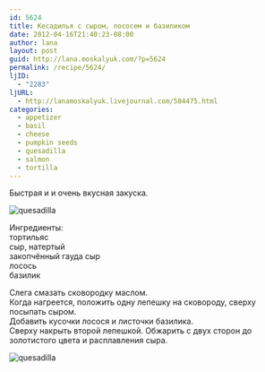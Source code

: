 ```yaml
---
id: 5624
title: Кесадилья с сыром, лососем и базиликом
date: 2012-04-16T21:40:23-08:00
author: lana
layout: post
guid: http://lana.moskalyuk.com/?p=5624
permalink: /recipe/5624/
ljID:
  - "2283"
ljURL:
  - http://lanamoskalyuk.livejournal.com/584475.html
categories:
  - appetizer
  - basil
  - cheese
  - pumpkin seeds
  - quesadilla
  - salmon
  - tortilla
---
```

Быстрая и и очень вкусная закуска.

![quesadilla](http://farm8.staticflickr.com/7193/6940222112_8b0fcc3cd3_z.jpg) 

Ингредиенты:  
тортильяс  
сыр, натертый  
закопчённый гауда сыр  
лосось  
базилик

Слега смазать сковородку маслом.  
Когда нагреется, положить одну лепешку на сковороду, сверху посыпать сыром.  
Добавить кусочки лосося и листочки базилика.  
Сверху накрыть второй лепешкой. Обжарить с двух сторон до золотистого цвета и расплавления сыра.

![quesadilla](http://farm6.staticflickr.com/5470/7086293259_d2434e8a1d_z.jpg)